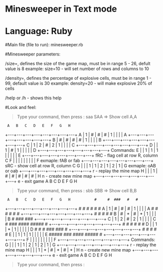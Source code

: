 # Minesweeper in Text mode
# Language: Ruby

#Main file (file to run):
  minesweeper.rb

#Minesweeper parameters:

 /size=<number>, defines the size of the game map, must be in range 5 - 26, defult value is 8
        example: size=10 - will set number of rows and columns to 10

 /density=<number>, defines the percentage of explosive cells, must be in range 1 - 99, default value is 30
        example: density=20 - will make explosive 20% of cells

 /help or /h - shows this help

#Look and feel:

> Type your command, then press <Enter>: saa
  SAA => Show cell A,A

     A   B   C   D   E   F   G   H
   +---+---+---+---+---+---+---+---+
 A | 1 | # | # | # | 1 |   |   |   | A
   +---+---+---+---+---+---+---+---+
 B | # | # | # | # | 1 |   |   |   | B
   +---+---+---+---+---+---+---+---+
 C | 1 | 2 | # | 2 | 1 |   |   |   | C
   +---+---+---+---+---+---+---+---+
 D |   | 1 | # | 1 |   |   |   |   | D
   +---+---+---+---+---+---+---+---+       Commands:
 E |   | 1 | 1 | 1 |   |   |   |   | E
   +---+---+---+---+---+---+---+---+       fRC - flag cell at row R, column C
 F |   |   |   |   |   |   |   |   | F           exmaple: fAB or fab
   +---+---+---+---+---+---+---+---+       sRC - show cell at row R, column C
 G |   |   | 1 | 1 | 2 | 1 | 2 | 1 | G           exmaple: oAB or oab
   +---+---+---+---+---+---+---+---+       r   - replay the mine map
 H |   |   | 1 | # | # | # | # | # | H     n   - create new mine map
   +---+---+---+---+---+---+---+---+       e   - exit game
     A   B   C   D   E   F   G   H

> Type your command, then press <Enter>: sbb
  SBB => Show cell B,B

     A   B   C   D   E   F   G   H           #     #  ###   #   #
   +---+---+---+---+---+---+---+---+          #   #  #   #  #   #
 A | 1 | # | # | # | 1 |   |   |   | A         # #   #   #  #   #
   +---+---+---+---+---+---+---+---+            #    #   #  #   #
 B | # | * | # | * | 1 |   |   |   | B          #     ###    ###
   +---+---+---+---+---+---+---+---+
 C | 1 | 2 | # | 2 | 1 |   |   |   | C      #      ###   #### ##### #
   +---+---+---+---+---+---+---+---+        #     #   # #     #     #
 D |   | 1 | * | 1 |   |   |   |   | D      #     #   #  ###  ###   #
   +---+---+---+---+---+---+---+---+        #     #   #     # #
 E |   | 1 | 1 | 1 |   |   |   |   | E      #####  ###  ####  ##### #
   +---+---+---+---+---+---+---+---+
 F |   |   |   |   |   |   |   |   | F
   +---+---+---+---+---+---+---+---+       Commands:
 G |   |   | 1 | 1 | 2 | 1 | 2 | 1 | G
   +---+---+---+---+---+---+---+---+       r   - replay the mine map
 H |   |   | 1 | * | # | * | # | * | H     n   - create new mine map
   +---+---+---+---+---+---+---+---+       e   - exit game
     A   B   C   D   E   F   G   H

> Type your command, then press <Enter>:
